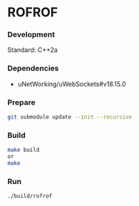 # ROFROF


### Development

Standard: C++2a

### Dependencies
* uNetWorking/uWebSockets#v18.15.0

### Prepare

```bash
git submodule update --init --recursive
```

### Build

```bash
make build
or
make
```

### Run
```
./build/rofrof
```
